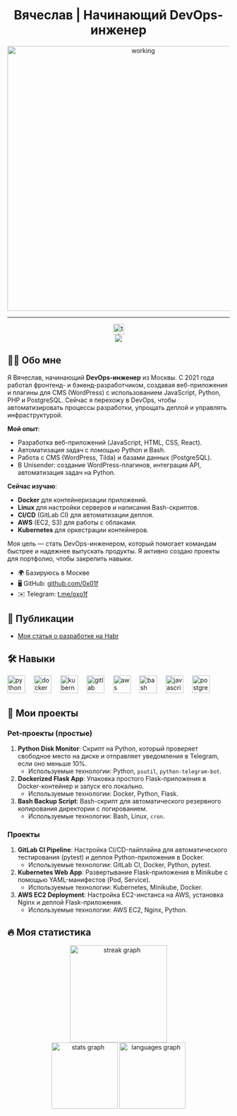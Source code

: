<h1 align="center">Вячеслав | Начинающий DevOps-инженер</h1>


<div align="center">
  <img width="600" src="https://media1.tenor.com/m/gTg8ZSZMR6YAAAAC/scaler-create-impact.gif" alt="working"/>
</div>

---

<div align="center">
  <a href="https://t.me/0x01f" target="_blank">
    <img src="https://img.shields.io/static/v1?message=Telegram&logo=telegram&label=&color=2CA5E0&logoColor=white&labelColor=&style=for-the-badge" height="25" alt="telegram logo" />
  </a>
</div>

<div align="center">
  <img src="https://visitor-badge.laobi.icu/badge?page_id=filimonovalexey.filimonovalexey&" />
</div>

## 👨‍💻 Обо мне

Я Вячеслав, начинающий **DevOps-инженер** из Москвы. С 2021 года работал фронтенд- и бэкенд-разработчиком, создавая веб-приложения и плагины для CMS (WordPress) с использованием JavaScript, Python, PHP и PostgreSQL. Сейчас я перехожу в DevOps, чтобы автоматизировать процессы разработки, упрощать деплой и управлять инфраструктурой.

**Мой опыт**:
- Разработка веб-приложений (JavaScript, HTML, CSS, React).
- Автоматизация задач с помощью Python и Bash.
- Работа с CMS (WordPress, Tilda) и базами данных (PostgreSQL).
- В Unisender: создание WordPress-плагинов, интеграция API, автоматизация задач на Python.

**Сейчас изучаю**:
- **Docker** для контейнеризации приложений.
- **Linux** для настройки серверов и написания Bash-скриптов.
- **CI/CD** (GitLab CI) для автоматизации деплоя.
- **AWS** (EC2, S3) для работы с облаками.
- **Kubernetes** для оркестрации контейнеров.

Моя цель — стать DevOps-инженером, который помогает командам быстрее и надежнее выпускать продукты. Я активно создаю проекты для портфолио, чтобы закрепить навыки.

- 🌍 Базируюсь в Москве  
- 🖥️ GitHub: [github.com/0x01f](http://github.com/0x01f)  
- ✉️ Telegram: [t.me/oxo1f](https://t.me/oxo1f)  

## 📝 Публикации
- [Моя статья о разработке на Habr](https://habr.com/ru/companies/samsung/articles/422641/)

## 🛠 Навыки

<div align="left">
  <img src="https://cdn.jsdelivr.net/gh/devicons/devicon/icons/python/python-original.svg" height="40" alt="python logo" />
  <img width="12" />
  <img src="https://cdn.jsdelivr.net/gh/devicons/devicon/icons/docker/docker-original.svg" height="40" alt="docker logo" />
  <img width="12" />
  <img src="https://cdn.jsdelivr.net/gh/devicons/devicon/icons/kubernetes/kubernetes-plain.svg" height="40" alt="kubernetes logo" />
  <img width="12" />
  <img src="https://cdn.jsdelivr.net/gh/devicons/devicon/icons/gitlab/gitlab-original.svg" height="40" alt="gitlab logo" />
  <img width="12" />
  <img src="https://registry.npmmirror.com/@lobehub/icons-static-png/latest/files/dark/aws-color.png" height="40" alt="aws logo" />
  <img width="12" />
  <img src="https://cdn.jsdelivr.net/gh/devicons/devicon/icons/bash/bash-original.svg" height="40" alt="bash logo" />
  <img width="12" />
  <img src="https://cdn.jsdelivr.net/gh/devicons/devicon/icons/javascript/javascript-original.svg" height="40" alt="javascript logo" />
  <img width="12" />
  <img src="https://skillicons.dev/icons?i=postgres" height="40" alt="postgresql logo" />
</div>

## 🚀 Мои проекты

### Pet-проекты (простые)
1. **Python Disk Monitor**: Скрипт на Python, который проверяет свободное место на диске и отправляет уведомления в Telegram, если оно меньше 10%.  
   - Используемые технологии: Python, `psutil`, `python-telegram-bot`.
2. **Dockerized Flask App**: Упаковка простого Flask-приложения в Docker-контейнер и запуск его локально.  
   - Используемые технологии: Docker, Python, Flask.
3. **Bash Backup Script**: Bash-скрипт для автоматического резервного копирования директории с логированием.  
   - Используемые технологии: Bash, Linux, `cron`.

### Проекты 
1. **GitLab CI Pipeline**: Настройка CI/CD-пайплайна для автоматического тестирования (pytest) и деплоя Python-приложения в Docker.  
   - Используемые технологии: GitLab CI, Docker, Python, pytest.
2. **Kubernetes Web App**: Развертывание Flask-приложения в Minikube с помощью YAML-манифестов (Pod, Service).  
   - Используемые технологии: Kubernetes, Minikube, Docker.
3. **AWS EC2 Deployment**: Настройка EC2-инстанса на AWS, установка Nginx и деплой Flask-приложения.  
   - Используемые технологии: AWS EC2, Nginx, Python.

## 🔥 Моя статистика

<div align="center">
  <img src="https://streak-stats.demolab.com?user=0x01f&locale=en&mode=daily&theme=dark&hide_border=false&border_radius=5&order=3" height="220" alt="streak graph" />
</div>

<div align="center">
  <img src="https://github-readme-stats.vercel.app/api?username=0x01f&hide_title=false&hide_rank=false&show_icons=true&include_all_commits=true&count_private=true&disable_animations=false&theme=dracula&hide_border=false&order=1" height="150" alt="stats graph" />
  <img src="https://github-readme-stats.vercel.app/api/top-langs?username=0x01f&locale=en&hide_title=false&layout=compact&card_width=320&langs_count=5&theme=dracula&hide_border=false&order=2" height="150" alt="languages graph" />
</div>
